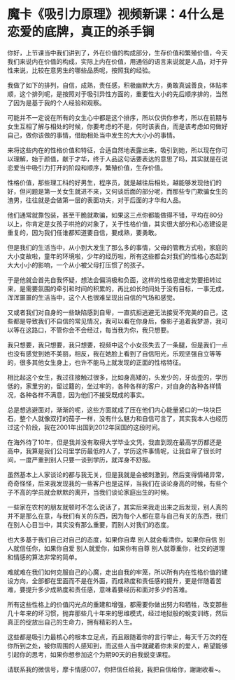 # 魔卡《吸引力原理》视频新课：4什么是恋爱的底牌，真正的杀手锏

你好，上节课当中我们讲到了，外在价值的构成部分，生存价值和繁殖价值，今天我们来说内在价值的构成，实际上内在价值，用通俗的语言来说就是人品，对于异性来说，比较在意男生的哪些品质呢，按照我的经验。

我做了如下的排列，自信，成熟，责任感，积极幽默大方，勇敢真诚善良，体贴孝顺，这个排列呢，是按照对于吸引异性方面的，重要性大小的先后顺序排的，当然了因为是基于我的个人经验和观察。

可能并不一定说在所有的女生心中都是这个排序，所以仅供你参考，所以在前期与女生互相了解与相处的时候，你要考虑的不是，何时该表白，而是该考虑如何做好自己，做你该做的事情，借助相处当中发生的大大小小的事情。

来将这些内在的性格价值和特征，合适自然地表露出来，吸引到她，所以现在你可以理解，始于颜值，献于才华，终于人品这句话要表达的意思了吗，其实就是在说恋爱当中吸引力打开的阶段和顺序，繁殖价值，生存价值。

性格价值，那些理工科的好男生，程序员，就是越往后相处，越能够发现他们的好，但问题是第一关女生就进不来，又何谈后面的部分呢，而那些专门欺骗女生的渣男，往往就是会做第一层的表面功夫，对于后面的才华和人品。

他们通常就靠包装，甚至干脆就欺骗，如果这三点你都能做得不错，平均在80分以上，你肯定是女孩子哄抢的对象了，关于性格价值，其实很大部分和心态建设是重复的，因为我们任谁都知道要自信，要成熟，要勇敢。

但是我们的生活当中，从小到大发生了那么多的事情，父母的管教方式啦，家庭的大小变故啦，童年的环境啦，少年的经历啦，所有这些都会对我们的性格心态起到大大小小的影响，一个从小被父母打压惯了的孩子。

于是他就会首先自我怀疑，想法会偏消极和负面，这样的性格思维定势要扭转过来，是需要氛围的牵引和时间的积累的，再比如长时间处于没有目标，一事无成，浑浑噩噩的生活当中，这个人也很难呈现出自信的气场和感觉。

又或者我们对自身的一些缺陷感到自卑，一直抗拒逃避无法接受不完美的自己，这些都是导致我们不自信的常见情况，我可以看在你身后，像影子追着我梦游，我可以等在这路口，不管你会不会经过，每当我为你，我只想要。

我只想要，我只想要，我只想要，视频中这个小女孩失去了一条腿，但是我们一点也没有感觉到她不美丽，相反，我在她脸上看到了自信阳光，乐观坚强自立等等的，很多其他女生身上，也许不能马上就发现的正面的性格特征。

相比起这个女生，我过往接触过很多，比如身高矮的，头发少的，牙齿歪的，学历低的，家里穷的，留过籍的，坐过牢的，各种各样的客户，对自身的各种各样情况，各种各样不满意，因为他们不接受既成的事实。

总是想逃避面对，渐渐的呢，这些方面就成了压在他们内心能量紧口的一块块巨石，整个人就像双打的茄子一样，没有什么魅力和自信可言了，其实我本人也经历过这个阶段，我在2001年出国到2012年回国的这段时间。

在海外待了10年，但是我并没有取得大学毕业文凭，我直到现在最高学历都还是高中，我算是我们公司里学历最低的人了，学历这件事情呢，让我自卑了很长时间，一度严重到别人只要一谈到学历，就浑身不舒服。

虽然基本上人家谈论的都与我无关，但是我就是会被刺激到，然后变得情绪异常，奇奇怪怪，后来我发现我的一些客户也是这样，当我们在谈论身高的时候，有些个子不高的学员就会默默的离开，当我们谈论家庭出生的时候。

一些家在农村的朋友就顿时不怎么说话了，其实后来我走出来之后发现，别人真的并不是那么在意，与我们有关的东西，因为每个人都在意与自己有关的东西，我们在别人心目当中，其实没有那么重要，而别人对我们的态度。

也大多基于我们自己对自己的态度，如果你自卑 别人就会看清你，如果你自信 别人就信任你，如果你自爱 别人就爱你，如果你有自尊 别人就尊重你，社交的道理和情感的算法非常的简单。

难就难在我们如何克服自己的心魔，走出自我的牢笼，所以所有内在性格价值的建设方向，全部都在里面而不是在外面，而成熟度和责任感的提升，更是伴随着苦难，要提升多少成熟度和责任感，意味着要经历和面对多少的苦难。

所有这些性格上的价值闪光点的重建和增强，都需要你做出努力和牺牲，改变那些几十年来的坏习惯，抛弃那些几十年来的思维模式，经过地狱般的蛻变训练，然后真正的绽放出自己的生命力，拥有精彩的人生。

这些都是吸引力最核心的根本立足点，而且跟随着你的言行举止，每天千万次的在你所到之处，被你周围的人感知到，而这些人当中就藏着你未来的爱人，希望能够引起你的思考，如果你想参加这个为期90天的自我蜕变课程。

请联系我的微信号，摩卡情感007，你把信任给我，我把自信给你，謝謝收看~。